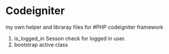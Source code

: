 # Codeigniter
my own helper and libraray files for #PHP codeigniter framework
1) is_logged_in Sesson check for logged in user.
2) bootstrap active class
